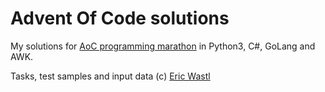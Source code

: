 # Advent Of Code solutions

My solutions for [AoC programming marathon](https://adventofcode.com/) in Python3, C#, GoLang and AWK.

Tasks, test samples and input data (c) [Eric Wastl](https://twitter.com/ericwastl)
